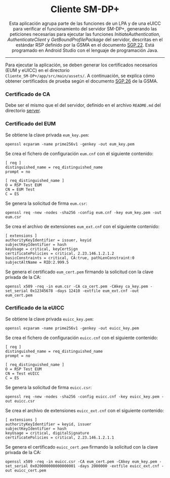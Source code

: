 <p align="center">
   <h1 align="center">Cliente SM-DP+</h1>
</p>

<p align="center">
  Esta aplicación agrupa parte de las funciones de un LPA y de una eUICC para verificar el funcionamiento del servidor SM-DP+, generando las peticiones necesarias para ejecutar las funciones <i>InitiateAuthentication</i>, <i>AuthenticateClient</i> y <i>GetBoundProfilePackage</i> del servidor, descritas en el estándar RSP definido por la GSMA en el documento <a href="https://www.gsma.com/solutions-and-impact/technologies/esim/wp-content/uploads/2023/12/SGP.22-v3.1.pdf" target="blank">SGP.22</a>. Está programado en Android Studio con el lenguaje de programación Java.
</p>

---

Para ejecutar la aplicación, se deben generar los certificados necesarios (EUM y eUICC) en el directorio \
`Cliente_SM-DP+/app/src/main/assets/`. A continuación, se explica cómo obtener certificados de prueba según el documento <a href="https://www.gsma.com/solutions-and-impact/technologies/esim/wp-content/uploads/2025/01/SGP.26-3.0.2.pdf" target="blank">SGP.26</a> de la GSMA.

### Certificado de CA

Debe ser el mismo que el del servidor, definido en el archivo `README.md` del directorio <a href="https://github.com/dani-mg-05/smdpplus-server-client/tree/main/server" target="blank">server</a>.

### Certificado del EUM

Se obtiene la clave privada `eum_key.pem`:
```
openssl ecparam -name prime256v1 -genkey -out eum_key.pem
```

Se crea el fichero de configuración `eum.cnf` con el siguiente contenido:
```
[ req ]
distinguished_name = req_distinguished_name
prompt = no

[ req_distinguished_name ]
O = RSP Test EUM
CN = EUM Test
C = ES
```

Se genera la solicitud de firma `eum.csr`:
```
openssl req -new -nodes -sha256 -config eum.cnf -key eum_key.pem -out eum.csr
```

Se crea el archivo de extensiones `eum_ext.cnf` con el siguiente contenido:
```
[ extensions ]
authorityKeyIdentifier = issuer, keyid
subjectKeyIdentifier = hash
keyUsage = critical, keyCertSign
certificatePolicies = critical, 2.23.146.1.2.1.2
basicConstraints = critical, CA:true, pathLenConstraint:0
subjectAltName = RID:2.999.5
```

Se genera el certificado `eum_cert.pem` firmando la solicitud con la clave privada de la CA:
```
openssl x509 -req -in eum.csr -CA ca_cert.pem -CAkey ca_key.pem -set_serial 0x12345678 -days 12410 -extfile eum_ext.cnf -out eum_cert.pem
```

### Certificado de la eUICC

Se obtiene la clave privada `euicc_key.pem`:
```
openssl ecparam -name prime256v1 -genkey -out euicc_key.pem
```

Se crea el fichero de configuración `euicc.cnf` con el siguiente contenido:
```
[ req ]
distinguished_name = req_distinguished_name
prompt = no

[ req_distinguished_name ]
O = RSP Test EUM
CN = Test eUICC
C = ES
```

Se genera la solicitud de firma `euicc.csr`:
```
openssl req -new -nodes -sha256 -config euicc.cnf -key euicc_key.pem -out euicc.csr
```

Se crea el archivo de extensiones `euicc_ext.cnf` con el siguiente contenido:
```
[ extensions ]
authorityKeyIdentifier = keyid, issuer
subjectKeyIdentifier = hash
keyUsage = critical, digitalSignature
certificatePolicies = critical, 2.23.146.1.2.1.1
```

Se genera el certificado `euicc_cert.pem` firmando la solicitud con la clave privada de la CA:
```
openssl x509 -req -in euicc.csr -CA eum_cert.pem -CAkey eum_key.pem -set_serial 0x020000000000000001 -days 2000000 -extfile euicc_ext.cnf -out euicc_cert.pem
```

